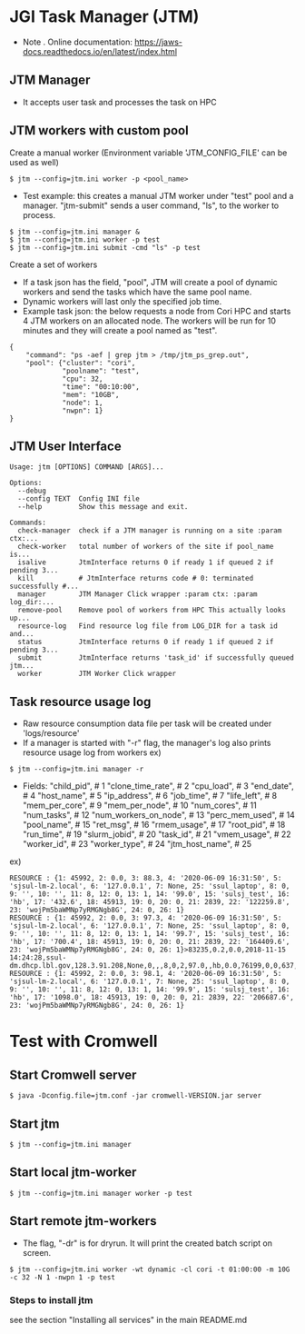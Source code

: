 JGI Task Manager (JTM)
======================



- Note
   . Online documentation: https://jaws-docs.readthedocs.io/en/latest/index.html


JTM Manager
----

- It accepts user task and processes the task on HPC

JTM workers with custom pool
---------
Create a manual worker (Environment variable 'JTM_CONFIG_FILE' can be used as well)
```
$ jtm --config=jtm.ini worker -p <pool_name>
```

- Test example: this creates a manual JTM worker under "test" pool and a manager. "jtm-submit" sends a user command, "ls", to the worker to process.
```
$ jtm --config=jtm.ini manager &
$ jtm --config=jtm.ini worker -p test
$ jtm --config=jtm.ini submit -cmd "ls" -p test 
```

Create a set of workers

- If a task json has the field, "pool", JTM will create a pool of dynamic workers and send the tasks which have the same pool name.
- Dynamic workers will last only the specified job time.
- Example task json: the below requests a node from Cori HPC and starts 4 JTM workers on an allocated node. The workers will be run for 10 minutes and they will create a pool named as "test". 
```
{
    "command": "ps -aef | grep jtm > /tmp/jtm_ps_grep.out",
    "pool": {"cluster": "cori",
             "poolname": "test",             
             "cpu": 32,
             "time": "00:10:00",
             "mem": "10GB",
             "node": 1,
             "nwpn": 1}
}
```


JTM User Interface
---------
```
Usage: jtm [OPTIONS] COMMAND [ARGS]...

Options:
  --debug
  --config TEXT  Config INI file
  --help         Show this message and exit.

Commands:
  check-manager  check if a JTM manager is running on a site :param ctx:...
  check-worker   total number of workers of the site if pool_name is...
  isalive        JtmInterface returns 0 if ready 1 if queued 2 if pending 3...
  kill           # JtmInterface returns code # 0: terminated successfully #...
  manager        JTM Manager Click wrapper :param ctx: :param log_dir:...
  remove-pool    Remove pool of workers from HPC This actually looks up...
  resource-log   Find resource log file from LOG_DIR for a task id and...
  status         JtmInterface returns 0 if ready 1 if queued 2 if pending 3...
  submit         JtmInterface returns 'task_id' if successfully queued jtm...
  worker         JTM Worker Click wrapper
```

Task resource usage log
---------

- Raw resource consumption data file per task will be created under 'logs/resource'
- If a manager is started with "-r" flag, the manager's log also prints resource usage log from workers
ex) 
```
$ jtm --config=jtm.ini manager -r
```

- Fields: "child_pid",  # 1
"clone_time_rate",  # 2
"cpu_load",  # 3
"end_date",  # 4
"host_name",  # 5
"ip_address",  # 6
"job_time",  # 7
"life_left",  # 8
"mem_per_core",  # 9
"mem_per_node",  # 10
"num_cores",  # 11
"num_tasks",  # 12
"num_workers_on_node",  # 13
"perc_mem_used",  # 14
"pool_name",  # 15
"ret_msg",  # 16
"rmem_usage",  # 17
"root_pid",  # 18
"run_time",  # 19
"slurm_jobid",  # 20
"task_id",  # 21
"vmem_usage",  # 22
"worker_id",  # 23
"worker_type",  # 24
"jtm_host_name",  # 25

ex)
```
RESOURCE : {1: 45992, 2: 0.0, 3: 88.3, 4: '2020-06-09 16:31:50', 5: 'sjsul-lm-2.local', 6: '127.0.0.1', 7: None, 25: 'ssul_laptop', 8: 0, 9: '', 10: '', 11: 8, 12: 0, 13: 1, 14: '99.0', 15: 'sulsj_test', 16: 'hb', 17: '432.6', 18: 45913, 19: 0, 20: 0, 21: 2839, 22: '122259.8', 23: 'wojPm5baWMNp7yRMGNgb8G', 24: 0, 26: 1}
RESOURCE : {1: 45992, 2: 0.0, 3: 97.3, 4: '2020-06-09 16:31:50', 5: 'sjsul-lm-2.local', 6: '127.0.0.1', 7: None, 25: 'ssul_laptop', 8: 0, 9: '', 10: '', 11: 8, 12: 0, 13: 1, 14: '99.7', 15: 'sulsj_test', 16: 'hb', 17: '700.4', 18: 45913, 19: 0, 20: 0, 21: 2839, 22: '164409.6', 23: 'wojPm5baWMNp7yRMGNgb8G', 24: 0, 26: 1}>83235,0.2,0.0,2018-11-15 14:24:28,ssul-dm.dhcp.lbl.gov,128.3.91.208,None,0,,,8,0,2,97.0,,hb,0.0,76199,0,0,637,0.0,kzrBimMXtPYxMk6ZXQrfWj,0
RESOURCE : {1: 45992, 2: 0.0, 3: 98.1, 4: '2020-06-09 16:31:50', 5: 'sjsul-lm-2.local', 6: '127.0.0.1', 7: None, 25: 'ssul_laptop', 8: 0, 9: '', 10: '', 11: 8, 12: 0, 13: 1, 14: '99.9', 15: 'sulsj_test', 16: 'hb', 17: '1098.0', 18: 45913, 19: 0, 20: 0, 21: 2839, 22: '206687.6', 23: 'wojPm5baWMNp7yRMGNgb8G', 24: 0, 26: 1}
```

Test with Cromwell
=================

Start Cromwell server
-----
```
$ java -Dconfig.file=jtm.conf -jar cromwell-VERSION.jar server
```

Start jtm
-----
```
$ jtm --config=jtm.ini manager 
```

Start local jtm-worker
-----
```
$ jtm --config=jtm.ini manager worker -p test
```

Start remote jtm-workers
-----
- The flag, "-dr" is for dryrun. It will print the created batch script on screen.

```
$ jtm --config=jtm.ini worker -wt dynamic -cl cori -t 01:00:00 -m 10G -c 32 -N 1 -nwpn 1 -p test
```

### Steps to install jtm
see the section "Installing all services" in the main README.md


